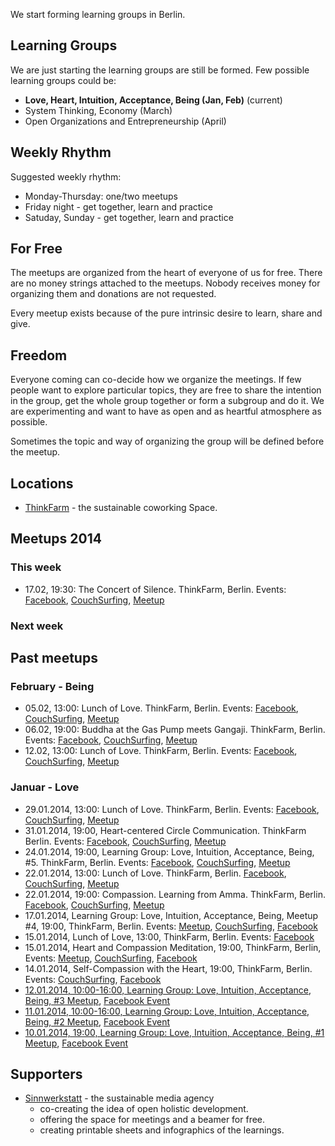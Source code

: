 We start forming learning groups in Berlin.


## Learning Groups

We are just starting the learning groups are still be formed. Few possible learning groups could be:

* **Love, Heart, Intuition, Acceptance, Being (Jan, Feb)** (current)
* System Thinking, Economy (March)
* Open Organizations and Entrepreneurship (April)


## Weekly Rhythm

Suggested weekly rhythm:

* Monday-Thursday: one/two meetups
* Friday night - get together, learn and practice
* Satuday, Sunday - get together, learn and practice

## For Free

The meetups are organized from the heart of everyone of us for free. There are no money strings attached to the meetups. Nobody receives money for organizing them and donations are not requested.

Every meetup exists because of the pure intrinsic desire to learn, share and give.

## Freedom

Everyone coming can co-decide how we organize the meetings. If few people want to explore particular topics, they are free to share the intention in the group, get the whole group together or form a subgroup and do it. We are experimenting and want to have as open and as heartful atmosphere as possible.

Sometimes the topic and way of organizing the group will be defined before the meetup.

## Locations

* [ThinkFarm](http://berlin.thinkfarm.de/) - the sustainable coworking Space.


## Meetups 2014

### This week

* 17.02, 19:30: The Concert of Silence. ThinkFarm, Berlin. Events: [Facebook](https://www.facebook.com/events/245409908973382/), [CouchSurfing](https://www.couchsurfing.org/n/events/the-concert-of-silence-17-02-19-30-thinkfarm-berlin), [Meetup](http://www.meetup.com/Love-Acceptance-and-Being/events/166589542/)

### Next week



## Past meetups


### February - Being

* 05.02, 13:00: Lunch of Love. ThinkFarm, Berlin. Events: [Facebook](https://www.facebook.com/events/266683643497237/), [CouchSurfing](https://www.couchsurfing.org/n/repeating-events/mittagessen-der-liebe-wednesday-13-00-thinkfarm-berlin-repeats), [Meetup](http://www.meetup.com/Love-Acceptance-and-Being/events/dbclrhysdbhb/)
* 06.02, 19:00: Buddha at the Gas Pump meets Gangaji. ThinkFarm, Berlin. Events: [Facebook](https://www.facebook.com/events/402053023263637/), [CouchSurfing](https://www.couchsurfing.org/n/events/buddha-at-the-gas-pump-meets-gangaji-05-02-19-00-thinkfarm-berlin), [Meetup](http://www.meetup.com/Love-Acceptance-and-Being/events/164107862/)
* 12.02, 13:00: Lunch of Love. ThinkFarm, Berlin. Events: [Facebook](https://www.facebook.com/events/219131294945683/), [CouchSurfing](https://www.couchsurfing.org/n/events/mittagessen-der-liebe-wednesday-13-00-thinkfarm-berlin--3), [Meetup](http://www.meetup.com/Love-Acceptance-and-Being/events/164837332/)

### Januar - Love

* 29.01.2014, 13:00: Lunch of Love. ThinkFarm, Berlin. Events: [Facebook](https://www.facebook.com/events/213648442163126/), [CouchSurfing](https://www.couchsurfing.org/n/repeating-events/mittagessen-der-liebe-wednesday-13-00-thinkfarm-berlin-repeats), [Meetup](http://www.meetup.com/Love-Acceptance-and-Being/events/162625852/)
* 31.01.2014, 19:00, Heart-centered Circle Communication. ThinkFarm Berlin. Events: [Facebook](https://www.facebook.com/events/218730691644175/), [CouchSurfing](https://www.couchsurfing.org/n/events/herzzentrierter-redekreis-uber-liebe-und-akzeptanz-31-1-19-00-thinkfarm-berlin), [Meetup](http://www.meetup.com/Love-Acceptance-and-Being/events/162647702/)
* 24.01.2014, 19:00, Learning Group: Love, Intuition, Acceptance, Being, #5. ThinkFarm, Berlin. Events: [Facebook](https://www.facebook.com/events/704804309553752/), [CouchSurfing](https://www.couchsurfing.org/n/events/love-acceptance-being-meetup-5-24-01-2014-thinkfarm-berlin#), [Meetup](http://www.meetup.com/Love-Acceptance-and-Being/events/161393962/)
* 22.01.2014, 13:00: Lunch of Love. ThinkFarm, Berlin. [Facebook](https://www.facebook.com/events/634119726645005/), [CouchSurfing](https://www.couchsurfing.org/n/events/mittagessen-der-liebe-7-mi-22-jan-13-00-thinkfarm-berlin), [Meetup](http://www.meetup.com/Love-Acceptance-and-Being/events/161095322/)
* 22.01.2014, 19:00: Compassion. Learning from Amma. ThinkFarm, Berlin. [Facebook](https://www.facebook.com/events/419762934821660/), [CouchSurfing](https://www.couchsurfing.org/n/events/compassion-learning-from-amma-22-01-19-00-thinkfarm-berlin), [Meetup](http://www.meetup.com/Love-Acceptance-and-Being/events/161086842/)
* 17.01.2014, Learning Group: Love, Intuition, Acceptance, Being, Meetup #4, 19:00, ThinkFarm, Berlin. Events: [Meetup](http://www.meetup.com/Love-Acceptance-and-Being/events/160483532/), [CouchSurfing](https://www.couchsurfing.org/n/events/learning-group-love-intuition-acceptance-being-meetup-4-17-01-2014-berlin), [Facebook](https://www.facebook.com/events/585869831483413/)
* 15.01.2014, Lunch of Love, 13:00, ThinkFarm, Berlin. Events: [Facebook](https://www.facebook.com/events/699362803437650/)
* 15.01.2014, Heart and Compassion Meditation, 19:00, ThinkFarm, Berlin, Events: [Meetup](http://www.meetup.com/Love-Acceptance-and-Being/events/160483412/), [CouchSurfing](https://www.couchsurfing.org/n/events/heart-and-compassion-meditation-berlin), [Facebook](https://www.facebook.com/events/571134756312135/)
* 14.01.2014, Self-Compassion with the Heart, 19:00, ThinkFarm, Berlin. Events: [CouchSurfing](https://www.couchsurfing.org/n/events/self-compassion-with-the-heart-berlin), [Facebook](https://www.facebook.com/events/1430900203813012/)
* [12.01.2014, 10:00-16:00, Learning Group: Love, Intuition, Acceptance, Being, #3 Meetup](http://www.openom.eu/en/2014/01/learning-group-love-intuition-acceptance-being-1-meetup-10-01-2014-thinkfarm-berlin/), [Facebook Event](https://www.facebook.com/events/228236264014860/)
* [11.01.2014, 10:00-16:00, Learning Group: Love, Intuition, Acceptance, Being, #2 Meetup](http://www.openom.eu/en/2014/01/learning-group-love-intuition-acceptance-being-1-meetup-10-01-2014-thinkfarm-berlin/), [Facebook Event](https://www.facebook.com/events/228236264014860/)
* [10.01.2014, 19:00, Learning Group: Love, Intuition, Acceptance, Being, #1 Meetup](http://www.openom.eu/en/2014/01/learning-group-love-intuition-acceptance-being-1-meetup-10-01-2014-thinkfarm-berlin/), [Facebook Event](https://www.facebook.com/events/1445329859013869/)


## Supporters

* [Sinnwerkstatt](https://www.sinnwerkstatt.com/) - the sustainable media agency
    * co-creating the idea of open holistic development.
    * offering the space for meetings and a beamer for free.
    * creating printable sheets and infographics of the learnings.
